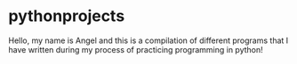# pythonprojects
Hello, my name is Angel and this is a compilation of different programs that I have written during my process of practicing programming in python!
